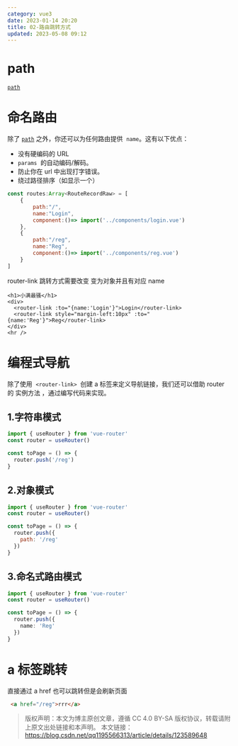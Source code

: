 ```yaml
---
category: vue3
date: 2023-01-14 20:20
title: 02-路由跳转方式
updated: 2023-05-08 09:12
---
```


# path
[`path`](01-安装.md#router-link) 

# 命名路由

除了 [`path`](01-安装.md#router-link) 之外，你还可以为任何路由提供  `name`。这有以下优点：

- 没有硬编码的 URL
- `params`  的自动编码/解码。
- 防止你在 url 中出现打字错误。
- 绕过路径排序（如显示一个）

```js
const routes:Array<RouteRecordRaw> = [
    {
        path:"/",
        name:"Login",
        component:()=> import('../components/login.vue')
    },
    {
        path:"/reg",
        name:"Reg",
        component:()=> import('../components/reg.vue')
    }
]
```

router-link 跳转方式需要改变 变为对象并且有对应 name

```vue
<h1>小满最骚</h1>
<div>
  <router-link :to="{name:'Login'}">Login</router-link>
  <router-link style="margin-left:10px" :to="{name:'Reg'}">Reg</router-link>
</div>
<hr />
```

# 编程式导航

除了使用  `<router-link>`  创建 a 标签来定义导航链接，我们还可以借助 router 的 实例方法 ，通过编写代码来实现。

## 1.字符串模式

```js
import { useRouter } from 'vue-router'
const router = useRouter()

const toPage = () => {
  router.push('/reg')
}
```

## 2.对象模式

```js
import { useRouter } from 'vue-router'
const router = useRouter()

const toPage = () => {
  router.push({
    path: '/reg'
  })
}
```

## 3.命名式路由模式

```typescript
import { useRouter } from 'vue-router'
const router = useRouter()

const toPage = () => {
  router.push({
    name: 'Reg'
  })
}
```

# a 标签跳转

直接通过 a href 也可以跳转但是会刷新页面

```html
 <a href="/reg">rrr</a>
```

> 版权声明：本文为博主原创文章，遵循 CC 4.0 BY-SA 版权协议，转载请附上原文出处链接和本声明。
> 本文链接：https://blog.csdn.net/qq1195566313/article/details/123589648